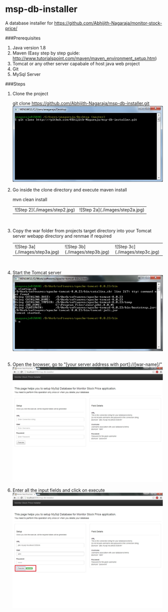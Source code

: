 # msp-db-installer
  A database installer for https://github.com/Abhijith-Nagaraja/monitor-stock-price/

###Prerequisites
1. Java version 1.8
2. Maven (Easy step by step guide: http://www.tutorialspoint.com/maven/maven_environment_setup.htm)
3. Tomcat or any other server capabale of host java web project
4. Git
5. MySql Server

###Steps
1. Clone the project

      git clone https://github.com/Abhijith-Nagaraja/msp-db-installer.git
  ![Setp 1](./images/step1.jpg)<br/>
2. Go inside the clone directory and execute maven install
 
      mvn clean install
      <table>
        <tbody>
          <tr>
            <td>![Step 2](./images/step2.jpg)</td>
            <td>![Step 2a](./images/step2a.jpg)</td>
          </tr>
        </tbody>
      </table><br/>
3. Copy the war folder from projects target directory into your Tomcat server webapp directory and renmae if required
      <table>
        <tbody>
          <tr>
            <td>![Step 3a](./images/step3a.jpg)</td>
            <td>![Step 3b](./images/step3b.jpg)</td>
            <td>![Step 3c](./images/step3c.jpg)</td>
          </tr>
        </tbody>
      </table><br/>
4. Start the Tomcat server
      ![Step 4](./images/step4.jpg)<br/><br/>
5. Open the browser, go to "[your server address with port]://[war-name]/"
      ![Step 5](./images/step5.jpg)<br/>
6. Enter all the input fields and click on execute
      ![Step 6](./images/step6.jpg)<br/>
